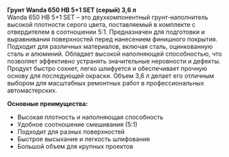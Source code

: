 **Грунт Wanda 650 HB 5+1 SET (серый) 3,6 л**  
Wanda 650 HB 5+1 SET – это двухкомпонентный грунт-наполнитель высокой плотности серого цвета, поставляемый в комплекте с отвердителем в соотношении 5:1. Предназначен для подготовки и выравнивания поверхностей перед нанесением финишного покрытия. Подходит для различных материалов, включая сталь, оцинкованную сталь и алюминий. Обладает высокой наполняющей способностью, что позволяет эффективно устранять значительные неровности и дефекты. Продукт быстро сохнет, легко шлифуется и обеспечивает прочную основу для последующей окраски. Объем 3,6 л делает его отличным выбором для масштабных ремонтных работ в профессиональных автомастерских.

**Основные преимущества:**
- Высокая плотность и наполняющая способность
- Удобное соотношение смешивания (5:1)
- Подходит для разных поверхностей
- Быстрое высыхание и легкость шлифования
- Большой объем для крупных проектов



